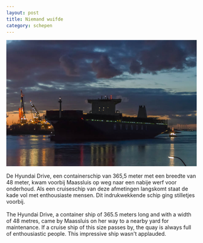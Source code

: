 ```yaml
---
layout: post
title: Niemand wuifde
category: schepen
---
```


![containerschip](/images/containerschip.jpg)

De Hyundai Drive, een containerschip van 365,5 meter met een breedte van 48 meter, kwam voorbij Maassluis op weg naar een nabije werf voor onderhoud. Als een cruiseschip van deze afmetingen langskomt staat de kade vol met enthousiaste mensen. Dit indrukwekkende schip ging stilletjes voorbij.
<br><br>
The Hyundai Drive, a container ship of 365.5 meters long and with a width of 48 metres, came by Maassluis on her way to a nearby yard for maintenance. If a cruise ship of this size passes by, the quay is always full of enthousiastic people. This impressive ship wasn't applauded.